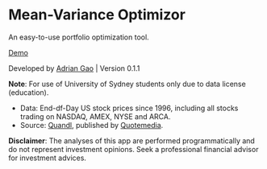 # Mean-Variance Optimizor

An easy-to-use portfolio optimization tool.

[Demo](https://adrian-gao.com/optimization)

Developed by [Adrian Gao](https://adrian-gao.com) | Version 0.1.1

**Note**: For use of University of Sydney students only due to data license (education).

- Data: End-df-Day US stock prices since 1996, including all stocks trading on NASDAQ, AMEX, NYSE and ARCA.
- Source: [Quandl](https://www.quandl.com/data/EOD-End-of-Day-US-Stock-Prices/documentation/product-overview), published by [Quotemedia](https://www.quotemedia.com/).

**Disclaimer**: The analyses of this app are performed programmatically and do not represent investment opinions. Seek a professional financial advisor for investment advices.
